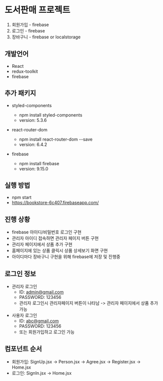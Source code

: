 # 도서판매 프로젝트
1. 회원가입 - firebase
2. 로그인 - firebase
3. 장바구니 - firebase or localstorage

## 개발언어
- React
- redux-toolkit
- firebase

## 추가 패키지
- styled-components
  - npm install styled-components
  - version: 5.3.6

- react-router-dom
  - npm install react-router-dom --save
  - version: 6.4.2

- firebase
  - npm install firebase
  - version: 9.15.0

## 실행 방법
- npm start
- https://bookstore-6c407.firebaseapp.com/

## 진행 상황
- firebase 아이디/비밀번호 로그인 구현
- 관리자 아이디 접속하면 관리자 페이지 버튼 구현
- 관리자 페이지에서 상품 추가 구현
- 홈페이지에 있는 상품 클릭시 상품 상세보기 화면 구현
- 아이디마다 장바구니 구현을 위해 firebase에 저장 및 진행중

## 로그인 정보
- 관리자 로그인
  - ID: admin@gmail.com
  - PASSWORD: 123456
  - 관리자 로그인시 관리자페이지 버튼이 나타남 -> 관리자 페이지에서 상품 추가 가능
- 사용자 로그인
  - ID: abc@gmail.com
  - PASSWORD: 123456
  - 또는 회원가입하고 로그인 가능

## 컴포넌트 순서
- 회원가입: SignUp.jsx -> Person.jsx -> Agree.jsx -> Register.jsx -> Home.jsx
- 로그인: SignIn.jsx -> Home.jsx
